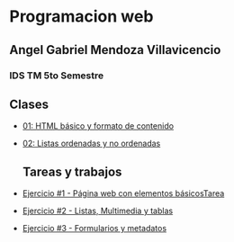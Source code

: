 # Programacion web
## Angel Gabriel Mendoza Villavicencio
### IDS TM 5to Semestre

  ## Clases
- [01: HTML básico y formato de contenido](/Carpeta2/index.html)
- [02: Listas ordenadas y no ordenadas](/Clase2908/index.html)


  ## Tareas y trabajos
- [Ejercicio #1 - Página web con elementos básicosTarea](/HTML/index.html)
- [Ejercicio #2 - Listas, Multimedia y tablas](/HTML/index.html)
- [Ejercicio #3 - Formularios y metadatos](/HTML/index.html)
 
 
